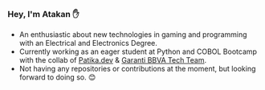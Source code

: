 ### Hey, I'm Atakan :hand:

- An enthusiastic about new technologies in gaming and programming with an Electrical and Electronics Degree.
- Currently working as an eager student at Python and COBOL Bootcamp with the collab of [Patika.dev](https://www.patika.dev/) & [Garanti BBVA Tech Team](https://www.garantibbvateknoloji.com.tr/).
- Not having any repositories or contributions at the moment, but looking forward to doing so. :blush:

<!---
atakanonat/atakanonat is a ✨ special ✨ repository because its `README.md` (this file) appears on your GitHub profile.
You can click the Preview link to take a look at your changes.
--->
